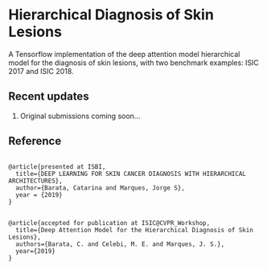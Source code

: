 # Hierarchical Diagnosis of Skin Lesions
A Tensorflow implementation of the deep attention model hierarchical model for the diagnosis of skin lesions, with two benchmark examples: ISIC 2017 and ISIC 2018.

## Recent updates
1. Original submissions coming soon...


## Reference

```

@article{presented at ISBI,
  title={DEEP LEARNING FOR SKIN CANCER DIAGNOSIS WITH HIERARCHICAL ARCHITECTURES},
  author={Barata, Catarina and Marques, Jorge S},
  year = {2019}
}


@article{accepted for publication at ISIC@CVPR_Workshop,
  title={Deep Attention Model for the Hierarchical Diagnosis of Skin Lesions},
  authors={Barata, C. and Celebi, M. E. and Marques, J. S.},
  year={2019}
}
```

